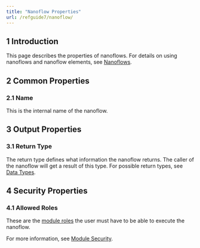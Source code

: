 ```yaml
---
title: "Nanoflow Properties"
url: /refguide7/nanoflow/
---
```


## 1 Introduction

This page describes the properties of nanoflows. For details on using nanoflows and nanoflow elements, see [Nanoflows](/refguide7/nanoflows/).

## 2 Common Properties

### 2.1 Name

This is the internal name of the nanoflow.

## 3 Output Properties

### 3.1 Return Type

The return type defines what information the nanoflow returns. The caller of the nanoflow will get a result of this type. For possible return types, see [Data Types](/refguide7/data-types/).

## 4 Security Properties

### 4.1 Allowed Roles

These are the [module roles](/refguide7/module-role/) the user must have to be able to execute the nanoflow.

For more information, see [Module Security](/refguide7/module-security/).
